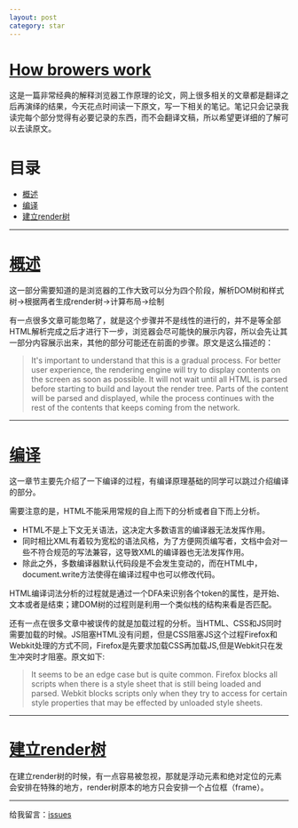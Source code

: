 ```yaml
---
layout: post
category: star
---
```


# [How browers work](http://taligarsiel.com/Projects/howbrowserswork1.htm)

这是一篇非常经典的解释浏览器工作原理的论文，网上很多相关的文章都是翻译之后再演绎的结果，今天花点时间读一下原文，写一下相关的笔记。笔记只会记录我读完每个部分觉得有必要记录的东西，而不会翻译文稿，所以希望更详细的了解可以去读原文。

# 目录

- [概述](#概述)
- [编译](#编译)
- [建立render树](#建立render树)

---

# [概述](#概述)

这一部分需要知道的是浏览器的工作大致可以分为四个阶段，解析DOM树和样式树->根据两者生成render树->计算布局->绘制

有一点很多文章可能忽略了，就是这个步骤并不是线性的进行的，并不是等全部HTML解析完成之后才进行下一步，浏览器会尽可能快的展示内容，所以会先让其一部分内容展示出来，其他的部分可能还在前面的步骤。原文是这么描述的：
> It's important to understand that this is a gradual process. For better user experience, the rendering engine will try to display contents on the screen as soon as possible. It will not wait until all HTML is parsed before starting to build and layout the render tree. Parts of the content will be parsed and displayed, while the process continues with the rest of the contents that keeps coming from the network.

---

# [编译](#编译)

这一章节主要先介绍了一下编译的过程，有编译原理基础的同学可以跳过介绍编译的部分。

需要注意的是，HTML不能采用常规的自上而下的分析或者自下而上分析。

- HTML不是上下文无关语法，这决定大多数语言的编译器无法发挥作用。
- 同时相比XML有着较为宽松的语法风格，为了方便网页编写者，文档中会对一些不符合规范的写法兼容，这导致XML的编译器也无法发挥作用。
- 除此之外，多数编译器默认代码段是不会发生变动的，而在HTML中，document.write方法使得在编译过程中也可以修改代码。

HTML编译词法分析的过程就是通过一个DFA来识别各个token的属性，是开始、文本或者是结束；建DOM树的过程则是利用一个类似栈的结构来看是否匹配。

还有一点在很多文章中被误传的就是加载过程的分析。当HTML、CSS和JS同时需要加载的时候。JS阻塞HTML没有问题，但是CSS阻塞JS这个过程Firefox和Webkit处理的方式不同，Firefox是先要求加载CSS再加载JS,但是Webkit只在发生冲突时才阻塞。原文如下:
> It seems to be an edge case but is quite common. Firefox blocks all scripts when there is a style sheet that is still being loaded and parsed. Webkit blocks scripts only when they try to access for certain style properties that may be effected by unloaded style sheets.

---

# [建立render树](#建立render树)

在建立render树的时候，有一点容易被忽视，那就是浮动元素和绝对定位的元素会安排在特殊的地方，render树原本的地方只会安排一个占位框（frame）。

---

给我留言：[issues](https://github.com/wangyu-1999/wangyu-1999.github.io/issues/new)

